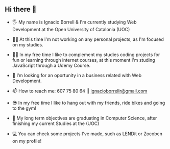 ## Hi there 👋

- 🖐️ My name is Ignacio Borrell & I'm currently studying Web Development at the Open University of Catalonia (UOC)
  
- 👨‍🎓 At this time I'm not working on any personal projects, as I'm focused on my studies.
  
- 🧑‍💻 In my free time I like to complement my studies coding projects for fun or learning through internet courses, at this moment I'm studing JavaScript through a Udemy Course.
  
- 🤔 I’m looking for an oportunity in a business related with Web Development.
  
- 📫 How to reach me: 607 75 80 64 || ignacioborrellr@gmail.com
  
- 😎 In my free time I like to hang out with my friends, ride bikes and going to the gym!

- 🎯 My long term objectives are graduating in Computer Science, after finishing my current Studies at the (UOC)

- 💻 You can check some projects I've made, such as LENDit or Zocobcn on my profile!
